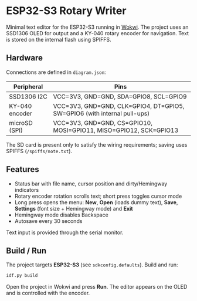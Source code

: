 # ESP32-S3 Rotary Writer

Minimal text editor for the ESP32-S3 running in [Wokwi](https://wokwi.com/).
The project uses an SSD1306 OLED for output and a KY-040 rotary encoder for
navigation. Text is stored on the internal flash using SPIFFS.

## Hardware

Connections are defined in `diagram.json`:

| Peripheral | Pins |
|------------|------|
| SSD1306 I2C | VCC=3V3, GND=GND, SDA=GPIO8, SCL=GPIO9 |
| KY-040 encoder | VCC=3V3, GND=GND, CLK=GPIO4, DT=GPIO5, SW=GPIO6 (with internal pull-ups) |
| microSD (SPI) | VCC=3V3, GND=GND, CS=GPIO10, MOSI=GPIO11, MISO=GPIO12, SCK=GPIO13 |

The SD card is present only to satisfy the wiring requirements; saving uses
SPIFFS (`/spiffs/note.txt`).

## Features

* Status bar with file name, cursor position and dirty/Hemingway indicators
* Rotary encoder rotation scrolls text; short press toggles cursor mode
* Long press opens the menu: **New**, **Open** (loads dummy text), **Save**,
  **Settings** (font size + Hemingway mode) and **Exit**
* Hemingway mode disables Backspace
* Autosave every 30 seconds

Text input is provided through the serial monitor.

## Build / Run

The project targets **ESP32-S3** (see `sdkconfig.defaults`). Build and run:

```sh
idf.py build
```

Open the project in Wokwi and press **Run**. The editor appears on the OLED and
is controlled with the encoder.

